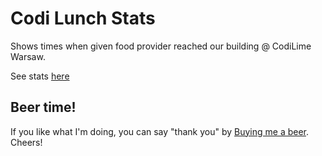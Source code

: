 # Codi Lunch Stats

Shows times when given food provider reached our building @ CodiLime Warsaw.

See stats [here](https://codi-lunch-stats.herokuapp.com/)

## Beer time!

If you like what I'm doing, you can say "thank you" by <a href="https://www.paypal.me/step3k">Buying me a beer</a>. Cheers!
